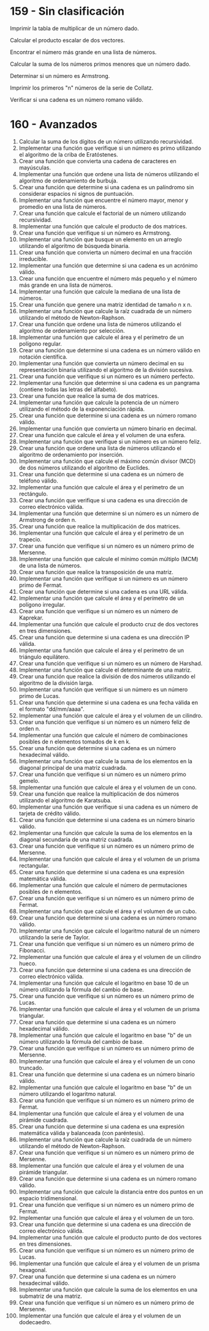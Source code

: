 # 159 - Sin clasificación

Imprimir la tabla de multiplicar de un número dado.

Calcular el producto escalar de dos vectores.

Encontrar el número más grande en una lista de números.

Calcular la suma de los números primos menores que un número dado.

Determinar si un número es Armstrong.

Imprimir los primeros \"n\" números de la serie de Collatz.

Verificar si una cadena es un número romano válido.

# 160 - Avanzados

1.  Calcular la suma de los dígitos de un número utilizando
    recursividad.
2.  Implementar una función que verifique si un número es primo
    utilizando el algoritmo de la criba de Eratóstenes.
3.  Crear una función que convierta una cadena de caracteres en
    mayúsculas.
4.  Implementar una función que ordene una lista de números utilizando
    el algoritmo de ordenamiento de burbuja.
5.  Crear una función que determine si una cadena es un palíndromo sin
    considerar espacios ni signos de puntuación.
6.  Implementar una función que encuentre el número mayor, menor y
    promedio en una lista de números.
7.  Crear una función que calcule el factorial de un número utilizando
    recursividad.
8.  Implementar una función que calcule el producto de dos matrices.
9.  Crear una función que verifique si un número es Armstrong.
10. Implementar una función que busque un elemento en un arreglo
    utilizando el algoritmo de búsqueda binaria.
11. Crear una función que convierta un número decimal en una fracción
    irreducible.
12. Implementar una función que determine si una cadena es un acrónimo
    válido.
13. Crear una función que encuentre el número más pequeño y el número
    más grande en una lista de números.
14. Implementar una función que calcule la mediana de una lista de
    números.
15. Crear una función que genere una matriz identidad de tamaño n x n.
16. Implementar una función que calcule la raíz cuadrada de un número
    utilizando el método de Newton-Raphson.
17. Crear una función que ordene una lista de números utilizando el
    algoritmo de ordenamiento por selección.
18. Implementar una función que calcule el área y el perímetro de un
    polígono regular.
19. Crear una función que determine si una cadena es un número válido en
    notación científica.
20. Implementar una función que convierta un número decimal en su
    representación binaria utilizando el algoritmo de la división
    sucesiva.
21. Crear una función que verifique si un número es un número perfecto.
22. Implementar una función que determine si una cadena es un pangrama
    (contiene todas las letras del alfabeto).
23. Crear una función que realice la suma de dos matrices.
24. Implementar una función que calcule la potencia de un número
    utilizando el método de la exponenciación rápida.
25. Crear una función que determine si una cadena es un número romano
    válido.
26. Implementar una función que convierta un número binario en decimal.
27. Crear una función que calcule el área y el volumen de una esfera.
28. Implementar una función que verifique si un número es un número
    feliz.
29. Crear una función que ordene una lista de números utilizando el
    algoritmo de ordenamiento por inserción.
30. Implementar una función que calcule el máximo común divisor (MCD) de
    dos números utilizando el algoritmo de Euclides.
31. Crear una función que determine si una cadena es un número de
    teléfono válido.
32. Implementar una función que calcule el área y el perímetro de un
    rectángulo.
33. Crear una función que verifique si una cadena es una dirección de
    correo electrónico válida.
34. Implementar una función que determine si un número es un número de
    Armstrong de orden n.
35. Crear una función que realice la multiplicación de dos matrices.
36. Implementar una función que calcule el área y el perímetro de un
    trapecio.
37. Crear una función que verifique si un número es un número primo de
    Mersenne.
38. Implementar una función que calcule el mínimo común múltiplo (MCM)
    de una lista de números.
39. Crear una función que realice la transposición de una matriz.
40. Implementar una función que verifique si un número es un número
    primo de Fermat.
41. Crear una función que determine si una cadena es una URL válida.
42. Implementar una función que calcule el área y el perímetro de un
    polígono irregular.
43. Crear una función que verifique si un número es un número de
    Kaprekar.
44. Implementar una función que calcule el producto cruz de dos vectores
    en tres dimensiones.
45. Crear una función que determine si una cadena es una dirección IP
    válida.
46. Implementar una función que calcule el área y el perímetro de un
    triángulo equilátero.
47. Crear una función que verifique si un número es un número de
    Harshad.
48. Implementar una función que calcule el determinante de una matriz.
49. Crear una función que realice la división de dos números utilizando
    el algoritmo de la división larga.
50. Implementar una función que verifique si un número es un número
    primo de Lucas.
51. Crear una función que determine si una cadena es una fecha válida en
    el formato \"dd/mm/aaaa\".
52. Implementar una función que calcule el área y el volumen de un
    cilindro.
53. Crear una función que verifique si un número es un número feliz de
    orden n.
54. Implementar una función que calcule el número de combinaciones
    posibles de n elementos tomados de k en k.
55. Crear una función que determine si una cadena es un número
    hexadecimal válido.
56. Implementar una función que calcule la suma de los elementos en la
    diagonal principal de una matriz cuadrada.
57. Crear una función que verifique si un número es un número primo
    gemelo.
58. Implementar una función que calcule el área y el volumen de un cono.
59. Crear una función que realice la multiplicación de dos números
    utilizando el algoritmo de Karatsuba.
60. Implementar una función que verifique si una cadena es un número de
    tarjeta de crédito válido.
61. Crear una función que determine si una cadena es un número binario
    válido.
62. Implementar una función que calcule la suma de los elementos en la
    diagonal secundaria de una matriz cuadrada.
63. Crear una función que verifique si un número es un número primo de
    Mersenne.
64. Implementar una función que calcule el área y el volumen de un
    prisma rectangular.
65. Crear una función que determine si una cadena es una expresión
    matemática válida.
66. Implementar una función que calcule el número de permutaciones
    posibles de n elementos.
67. Crear una función que verifique si un número es un número primo de
    Fermat.
68. Implementar una función que calcule el área y el volumen de un cubo.
69. Crear una función que determine si una cadena es un número romano
    válido.
70. Implementar una función que calcule el logaritmo natural de un
    número utilizando la serie de Taylor.
71. Crear una función que verifique si un número es un número primo de
    Fibonacci.
72. Implementar una función que calcule el área y el volumen de un
    cilindro hueco.
73. Crear una función que determine si una cadena es una dirección de
    correo electrónico válida.
74. Implementar una función que calcule el logaritmo en base 10 de un
    número utilizando la fórmula del cambio de base.
75. Crear una función que verifique si un número es un número primo de
    Lucas.
76. Implementar una función que calcule el área y el volumen de un
    prisma triangular.
77. Crear una función que determine si una cadena es un número
    hexadecimal válido.
78. Implementar una función que calcule el logaritmo en base \"b\" de un
    número utilizando la fórmula del cambio de base.
79. Crear una función que verifique si un número es un número primo de
    Mersenne.
80. Implementar una función que calcule el área y el volumen de un cono
    truncado.
81. Crear una función que determine si una cadena es un número binario
    válido.
82. Implementar una función que calcule el logaritmo en base \"b\" de un
    número utilizando el logaritmo natural.
83. Crear una función que verifique si un número es un número primo de
    Fermat.
84. Implementar una función que calcule el área y el volumen de una
    pirámide cuadrada.
85. Crear una función que determine si una cadena es una expresión
    matemática válida y balanceada (con paréntesis).
86. Implementar una función que calcule la raíz cuadrada de un número
    utilizando el método de Newton-Raphson.
87. Crear una función que verifique si un número es un número primo de
    Mersenne.
88. Implementar una función que calcule el área y el volumen de una
    pirámide triangular.
89. Crear una función que determine si una cadena es un número romano
    válido.
90. Implementar una función que calcule la distancia entre dos puntos en
    un espacio tridimensional.
91. Crear una función que verifique si un número es un número primo de
    Fermat.
92. Implementar una función que calcule el área y el volumen de un toro.
93. Crear una función que determine si una cadena es una dirección de
    correo electrónico válida.
94. Implementar una función que calcule el producto punto de dos
    vectores en tres dimensiones.
95. Crear una función que verifique si un número es un número primo de
    Lucas.
96. Implementar una función que calcule el área y el volumen de un
    prisma hexagonal.
97. Crear una función que determine si una cadena es un número
    hexadecimal válido.
98. Implementar una función que calcule la suma de los elementos en una
    submatriz de una matriz.
99. Crear una función que verifique si un número es un número primo de
    Mersenne.
100. Implementar una función que calcule el área y el volumen de un
     dodecaedro.

